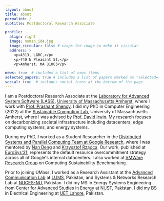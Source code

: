 ```yaml
---
layout: about
title: about
permalink: /
subtitle: Postdoctoral Research Associate

profile:
  align: right
  image: noman_id4.jpg
  image_circular: false # crops the image to make it circular
  address: >
    <p>A313, LGRC,</p>
    <p>740 N Pleasant St,</p>
    <p>Amherst, MA 01003</p>

news: true  # includes a list of news items
selected_papers: true # includes a list of papers marked as "selected={true}"
social: true  # includes social icons at the bottom of the page
---
```


I am a Postdoctoral Research Associate at the [Laboratory for Advanced System Software (LASS)](https://lass.cs.umass.edu/), [University of Massachusetts Amherst](https://www.umass.edu/), where I work with [Prof. Prashant Shenoy](https://people.cs.umass.edu/~shenoy/). I did my PhD in Computer Engineering (2022) at the [Sustainable Computing Lab](https://www.sustainablecomputinglab.io/), University of Massachusetts Amherst, where I was advised by [Prof. David Irwin](https://www.davidirwin.info/). My research focuses <br> on decarbonizing societal infrastructure including datacenters, edge computing systems, and energy systems.

During my PhD, I worked as a Student Researcher in the [Distributed Systems and Parallel Computing Team at Google Research](https://research.google/research-areas/distributed-systems-and-parallel-computing/), where I was mentored by [Nan Deng](https://research.google/people/106970/) and [Krzysztof Rządca](https://www.mimuw.edu.pl/~krzadca/). Our work, published at [EuroSys'21](https://research.google/pubs/pub50175/), represents the default resource overcommitment strategy across all of Google's internal datacenters. I also worked at [VMWare Research Group](https://research.vmware.com/) on Computing Sustainability Benchmarking. 

Prior to joining UMass, I worked as a Research Assistant at the [Advanced Communication Lab](https://adcom.lums.edu.pk/) at [LUMS](https://lums.edu.pk/), Pakistan, and Systems & Networks Research Lab at [NUCES-NU](https://www.nu.edu.pk/), Pakistan. 
I did my MS in Energy Systems Engineering from [Center for Advanced Studies in Energy](https://uspcase.nust.edu.pk/about-us/nust-at-a-glance/) at [NUST](https://nust.edu.pk/), Pakistan. 
I did my BS in Electrical Engineering at [UET Lahore](https://www.uet.edu.pk/), Pakistan. 
